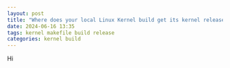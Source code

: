```yaml
---
layout: post
title: "Where does your local Linux Kernel build get its kernel release string from?"
date: 2024-06-16 13:35
tags: kernel makefile build release
categories: kernel build
---
```

Hi
<!--endexcerpt-->
